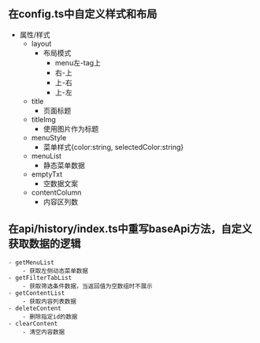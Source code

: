 ## 在config.ts中自定义样式和布局
- 属性/样式
    - layout
        - 布局模式
            - menu左-tag上
            - 右-上
            - 上-右
            - 上-左
    - title
        - 页面标题
    - titleImg
        - 使用图片作为标题
    - menuStyle
        - 菜单样式{color:string, selectedColor:string}
    - menuList
        - 静态菜单数据
    - emptyTxt
        - 空数据文案
    - contentColumn
        - 内容区列数
## 在api/history/index.ts中重写baseApi方法，自定义获取数据的逻辑
    - getMenuList
        - 获取左侧动态菜单数据
    - getFilterTabList
        - 获取筛选条件数据，当返回值为空数组时不展示
    - getContentList
        - 获取内容列表数据
    - deleteContent
        - 删除指定id的数据
    - clearContent
        - 清空内容数据